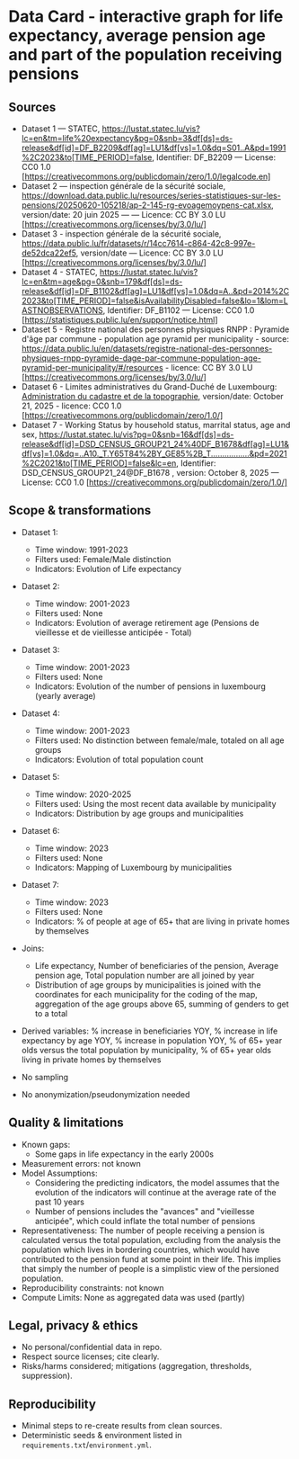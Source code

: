 # Data Card - interactive graph for life expectancy, average pension age and part of the population receiving pensions

## Sources
- Dataset 1 — STATEC, https://lustat.statec.lu/vis?lc=en&tm=life%20expectancy&pg=0&snb=3&df[ds]=ds-release&df[id]=DF_B2209&df[ag]=LU1&df[vs]=1.0&dq=S01..A&pd=1991%2C2023&to[TIME_PERIOD]=false, Identifier: DF_B2209 — License: CC0 1.0 [https://creativecommons.org/publicdomain/zero/1.0/legalcode.en]
- Dataset 2 — inspection générale de la sécurité sociale, https://download.data.public.lu/resources/series-statistiques-sur-les-pensions/20250620-105218/ap-2-145-rg-evoagemoypens-cat.xlsx, version/date: 20 juin 2025 —  — Licence: CC BY 3.0 LU [https://creativecommons.org/licenses/by/3.0/lu/]
- Dataset 3 - inspection générale de la sécurité sociale, https://data.public.lu/fr/datasets/r/14cc7614-c864-42c8-997e-de52dca22ef5, version/date — Licence: CC BY 3.0 LU [https://creativecommons.org/licenses/by/3.0/lu/]
- Dataset 4 - STATEC, https://lustat.statec.lu/vis?lc=en&tm=age&pg=0&snb=179&df[ds]=ds-release&df[id]=DF_B1102&df[ag]=LU1&df[vs]=1.0&dq=A..&pd=2014%2C2023&to[TIME_PERIOD]=false&isAvailabilityDisabled=false&lo=1&lom=LASTNOBSERVATIONS, Identifier: DF_B1102 — License: CC0 1.0 [https://statistiques.public.lu/en/support/notice.html]
- Dataset 5 - Registre national des personnes physiques RNPP : Pyramide d'âge par commune - population age pyramid per municipality - source: https://data.public.lu/en/datasets/registre-national-des-personnes-physiques-rnpp-pyramide-dage-par-commune-population-age-pyramid-per-municipality/#/resources - licence: CC BY 3.0 LU [https://creativecommons.org/licenses/by/3.0/lu/]
- Dataset 6 - Limites administratives du Grand-Duché de Luxembourg: [Administration du cadastre et de la topographie](https://data.public.lu/en/datasets/limites-administratives-du-grand-duche-de-luxembourg/), version/date: October 21, 2025 - licence: CC0 1.0 [https://creativecommons.org/publicdomain/zero/1.0/]
- Dataset 7 - Working Status by household status, marrital status, age and sex, https://lustat.statec.lu/vis?pg=0&snb=16&df[ds]=ds-release&df[id]=DSD_CENSUS_GROUP21_24%40DF_B1678&df[ag]=LU1&df[vs]=1.0&dq=..A10._T.Y65T84%2BY_GE85%2B_T.................&pd=2021%2C2021&to[TIME_PERIOD]=false&lc=en, Identifier: DSD_CENSUS_GROUP21_24@DF_B1678 , version: October 8, 2025 — License: CC0 1.0 [https://creativecommons.org/publicdomain/zero/1.0/]

## Scope & transformations
- Dataset 1: 
	- Time window: 1991-2023
	- Filters used: Female/Male distinction
	- Indicators: Evolution of Life expectancy
	
- Dataset 2:
	- Time window: 2001-2023
	- Filters used: None
	- Indicators: Evolution of average retirement age (Pensions de vieillesse et de vieillesse anticipée - Total)
	
- Dataset 3: 
	- Time window: 2001-2023
	- Filters used: None
	- Indicators: Evolution of the number of pensions in luxembourg (yearly average)

- Dataset 4: 
	- Time window: 2001-2023
	- Filters used: No distinction between female/male, totaled on all age groups
	- Indicators: Evolution of total population count

- Dataset 5:
    - Time window: 2020-2025
	- Filters used: Using the most recent data available by municipality
	- Indicators: Distribution by age groups and municipalities

 - Dataset 6:
    - Time window: 2023
	- Filters used: None
	- Indicators: Mapping of Luxembourg by municipalities

 - Dataset 7:
    - Time window: 2023
	- Filters used: None
	- Indicators: % of people at age of 65+ that are living in private homes by themselves

- Joins:
	- Life expectancy, Number of beneficiaries of the pension, Average pension age, Total population number are all joined by year
	- Distribution of age groups by municipalities is joined with the coordinates for each municipality for the coding of the map, aggregation of the age groups above 65, summing of genders to get to a total
- Derived variables: % increase in beneficiaries YOY, % increase in life expectancy by age YOY, % increase in population YOY, % of 65+ year olds versus the total population by municipality, % of 65+ year olds living in private homes by themselves
- No sampling
- No anonymization/pseudonymization needed


## Quality & limitations

- Known gaps:
	- Some gaps in life expectancy in the early 2000s
- Measurement errors: not known
- Model Assumptions: 
	- Considering the predicting indicators, the model assumes that the evolution of the indicators will continue at the average rate of the past 10 years
	- Number of pensions includes the "avances" and "vieillesse anticipée", which could inflate the total number of pensions
- Representativeness: The number of people receiving a pension is calculated versus the total population, excluding from the analysis the population which lives in bordering
	countries, which would have contributed to the pension fund at some point in their life. This implies that simply the number of people is a simplistic view of the persioned population.
- Reproducibility constraints: not known
- Compute Limits: None as aggregated data was used (partly)


## Legal, privacy & ethics

- No personal/confidential data in repo.
- Respect source licenses; cite clearly.
- Risks/harms considered; mitigations (aggregation, thresholds, suppression).

## Reproducibility

- Minimal steps to re-create results from clean sources.
- Deterministic seeds & environment listed in `requirements.txt`/`environment.yml`.
